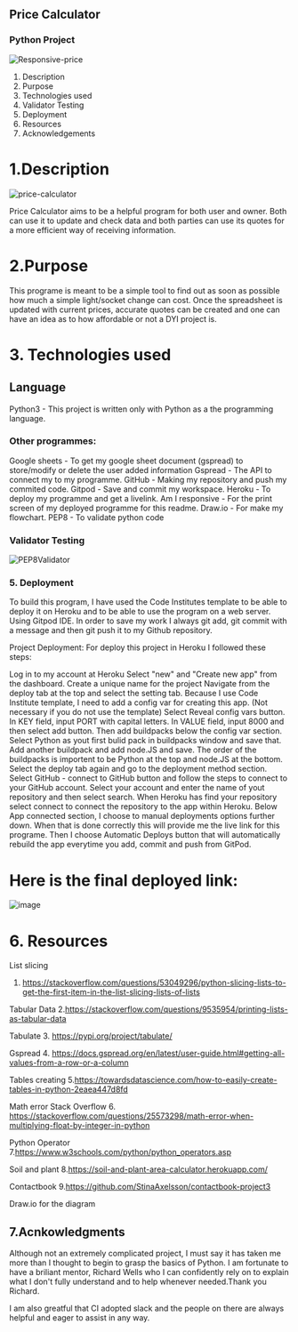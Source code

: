 ## Price Calculator ##
### Python Project ##
![Responsive-price](https://user-images.githubusercontent.com/88729876/149689889-ff1e8aa4-be35-4d07-9f05-17096a2fdc19.jpg)

1. Description
2. Purpose
3. Technologies used
4. Validator Testing
5. Deployment
6. Resources
7. Acknowledgements


# 1.Description #
![price-calculator](https://user-images.githubusercontent.com/88729876/149684593-2882e80d-a0b7-4ff1-acf2-41a1cf68493e.png)

Price Calculator aims to be a helpful program for both user and owner. Both can use it to update and check data and both parties can use its quotes for a more efficient way of receiving information.

# 2.Purpose #

This programe is meant to be a simple tool to find out as soon as possible how much a simple light/socket change can cost. Once the spreadsheet is updated with current prices, accurate quotes can be created and one can have an idea as to how affordable or not a DYI project is.

# 3. Technologies used #

## Language ##
Python3 - This project is written only with Python as a the programming language.

### Other programmes: ###
Google sheets - To get my google sheet document (gspread) to store/modify or delete the user added information
Gspread - The API to connect my to my programme.
GitHub - Making my repository and push my commited code.
Gitpod - Save and commit my workspace.
Heroku - To deploy my programme and get a livelink.
Am I responsive - For the print screen of my deployed programme for this readme.
Draw.io - For make my flowchart.
PEP8 - To validate python code

### Validator Testing ###

![PEP8Validator](https://user-images.githubusercontent.com/88729876/149689369-1052871c-cf6e-4be7-8dfd-83f5dca6af96.jpg)


### 5. Deployment ###
To build this program, I have used the Code Institutes template to be able to deploy it on Heroku and to be able to use the program on a web server. Using Gitpod IDE. In order to save my work I always git add, git commit with a message and then git push it to my Github repository.

Project Deployment:
For deploy this project in Heroku I followed these steps:

Log in to my account at Heroku
Select "new" and "Create new app" from the dashboard.
Create a unique name for the project
Navigate from the deploy tab at the top and select the setting tab.
Because I use Code Institute template, I need to add a config var for creating this app. (Not necessary if you do not use the template)
Select Reveal config vars button. In KEY field, input PORT with capital letters. In VALUE field, input 8000 and then select add button.
Then add buildpacks below the config var section.
Select Python as yout first bulid pack in buildpacks window and save that.
Add another buildpack and add node.JS and save. The order of the buildpacks is importent to be Python at the top and node.JS at the bottom.
Select the deploy tab again and go to the deployment method section.
Select GitHub - connect to GitHub button and follow the steps to connect to your GitHub account.
Select your account and enter the name of yout repository and then select search.
When Heroku has find your repository select connect to connect the repository to the app within Heroku.
Below App connected section, I choose to manual deployments options further down.
When that is done correctly this will provide me the live link for this programe.
Then I choose Automatic Deploys button that will automatically rebuild the app everytime you add, commit and push from GitPod.

# Here is the final deployed link: #
![image](https://user-images.githubusercontent.com/88729876/149689741-e56bba00-c5c5-4e06-b6df-26739a7ae0ab.png)


# 6. Resources #

List slicing
1. https://stackoverflow.com/questions/53049296/python-slicing-lists-to-get-the-first-item-in-the-list-slicing-lists-of-lists

Tabular Data
2.https://stackoverflow.com/questions/9535954/printing-lists-as-tabular-data

Tabulate
3. https://pypi.org/project/tabulate/

Gspread
4. https://docs.gspread.org/en/latest/user-guide.html#getting-all-values-from-a-row-or-a-column

Tables creating
5.https://towardsdatascience.com/how-to-easily-create-tables-in-python-2eaea447d8fd

Math error Stack Overflow
6. https://stackoverflow.com/questions/25573298/math-error-when-multiplying-float-by-integer-in-python

Python Operator
7.https://www.w3schools.com/python/python_operators.asp

Soil and plant
8.https://soil-and-plant-area-calculator.herokuapp.com/

Contactbook
9.https://github.com/StinaAxelsson/contactbook-project3

Draw.io for the diagram

## 7.Acnkowledgments ##

Although not an extremely complicated project, I must say it has taken me more than I thought to begin to grasp the basics of Python. I am fortunate to have a briliant mentor, Richard Wells who I can confidently rely on to explain what I don't fully understand and to help whenever needed.Thank you Richard.

I am also greatful that CI adopted slack and the people on there are always helpful and eager to assist in any way.

